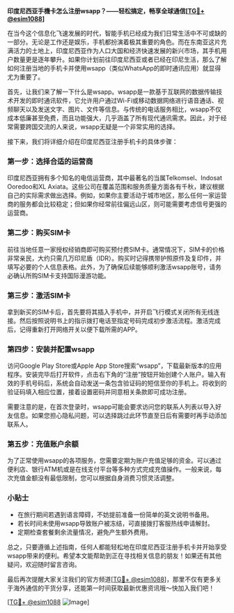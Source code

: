 **印度尼西亚手機卡怎么注册wsapp？——轻松搞定，畅享全球通信[[TG💪+ @esim1088](https://t.me/s/esim1088)]**

在当今这个信息化飞速发展的时代，智能手机已经成为我们日常生活中不可或缺的一部分。无论是工作还是娱乐，手机都扮演着极其重要的角色。而在东南亚这片充满活力的土地上，印度尼西亚作为人口大国和经济快速发展的新兴市场，其手机用户数量更是逐年攀升。如果你计划前往印度尼西亚或者已经在印尼生活，那么了解如何注册当地的手机卡并使用wsapp（类似WhatsApp的即时通讯应用）就显得尤为重要了。

首先，让我们来了解一下什么是wsapp。wsapp是一款基于互联网的数据传输技术开发的即时通讯软件，它允许用户通过Wi-Fi或移动数据网络进行语音通话、视频聊天以及发送文字、图片、文件等信息。与传统的电话服务相比，wsapp不仅成本低廉甚至免费，而且功能强大，几乎涵盖了所有现代通讯需求。因此，对于经常需要跨国交流的人来说，wsapp无疑是一个非常实用的选择。

接下来，我们将详细介绍在印度尼西亚注册手机卡的具体步骤：

### 第一步：选择合适的运营商

印度尼西亚拥有多个知名的电信运营商，其中最著名的当属Telkomsel、Indosat Ooredoo和XL Axiata。这些公司在覆盖范围和服务质量方面各有千秋，建议根据自己的实际需求做出选择。例如，如果你主要活动于城市地区，那么任何一家运营商的服务都会比较稳定；但如果你经常前往偏远山区，则可能需要考虑信号更强的运营商。

### 第二步：购买SIM卡

前往当地任意一家授权经销商即可购买预付费SIM卡。通常情况下，SIM卡的价格非常亲民，大约只需几万印尼盾（IDR）。购买时记得携带护照原件及复印件，并填写必要的个人信息表格。此外，为了确保后续能够顺利激活wsapp账号，请务必确认所购SIM卡支持国际漫游功能。

### 第三步：激活SIM卡

拿到新买的SIM卡后，首先要将其插入手机中，并开启飞行模式关闭所有无线连接。然后按照说明书上的指示拨打电话至指定号码完成初步激活流程。激活完成后，记得重新打开网络开关以便下载所需的APP。

### 第四步：安装并配置wsapp

访问Google Play Store或Apple App Store搜索“wsapp”，下载最新版本的应用程序。安装完毕后打开软件，点击右下角的“注册”按钮开始创建个人账户。输入有效的手机号码后，系统会自动发送一条包含验证码的短信至你的手机上。将收到的验证码填入相应位置，接着设置密码并同意相关条款即可成功注册。

需要注意的是，在首次登录时，wsapp可能会要求访问您的联系人列表以导入好友信息。如果您担心隐私问题，可以选择跳过此环节直至日后有需要时再手动添加联系人。

### 第五步：充值账户余额

为了正常使用wsapp的各项服务，您需要定期为账户充值足够的资金。可以通过便利店、银行ATM机或是在线支付平台等多种方式完成充值操作。一般来说，每次充值金额没有最低限制，您可以根据自身消费习惯灵活调整。

### 小贴士

- 在旅行期间若遇到语言障碍，不妨提前准备一份简单的英文说明书备用。
- 若长时间未使用wsapp导致账户被冻结，可直接拨打客服热线申请解封。
- 定期检查套餐剩余流量情况，避免产生额外费用。

总之，只要遵循上述指南，任何人都能轻松地在印度尼西亚注册手机卡并开始享受wsapp带来的便利。希望本文能帮助到正在寻找相关信息的朋友！如果还有其他疑问，欢迎随时留言咨询。

最后再次提醒大家关注我们的官方频道[[TG💪+ @esim1088](https://t.me/s/esim1088)]，那里不仅有更多关于海外通信的干货分享，还能第一时间获取最新优惠资讯哦～快加入我们吧！

[[TG💪+ @esim1088](https://t.me/s/esim1088) ![Image](https://i.postimg.cc/4NQfJmqS/Snipaste-2025-05-13-00-14-12.png)]